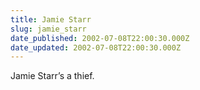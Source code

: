 ```yaml
---
title: Jamie Starr
slug: jamie_starr
date_published: 2002-07-08T22:00:30.000Z
date_updated: 2002-07-08T22:00:30.000Z
---
```


Jamie Starr’s a thief.
